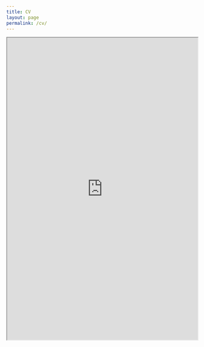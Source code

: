 ```yaml
---
title: CV
layout: page
permalink: /cv/
---
```


<iframe src="https://drive.google.com/file/d/1LK5EvMR_kKzP2vtinSAfbS05c5fk6HMJ/preview" width="100%" height="800em"></iframe>
